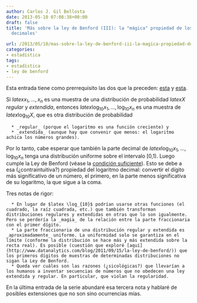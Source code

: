 ```yaml
---
author: Carlos J. Gil Bellosta
date: 2013-05-10 07:08:38+00:00
draft: false
title: 'Más sobre la ley de Benford (III): la "mágica" propiedad de los logaritmos
  decimales'

url: /2013/05/10/mas-sobre-la-ley-de-benford-iii-la-magica-propiedad-de-los-logaritmos-decimales/
categories:
- estadística
tags:
- estadística
- ley de benford
---
```


Esta entrada tiene como prerrequisito las dos que la preceden: [esta](http://www.datanalytics.com/blog/2013/04/16/mas-sobre-la-ley-de-benford-i-una-condicion-suficiente/) y [esta](http://www.datanalytics.com/blog/2013/04/16/mas-sobre-la-ley-de-benford-i-una-condicion-suficiente/).

Si $latex x_1, \dots, x_n$ es una muestra de una distribución de probabilidad $latex X$ _regular_ y _extendida_, entonces $latex \log_{10}x_1, \dots, \log_{10}x_n$ es una muestra de $latex \log_{10}X$, que es otra distribución de probabilidad



	  * _regular_ (porque el logaritmo es una función creciente) y
	  * _extendida_ (aunque hay que convenir que menos: el logaritmo achica los números grandes).

Por lo tanto, cabe esperar que también la parte decimal de $latex \log_{10}x_1, \dots, \log_{10}x_n$ tenga una distribución uniforme sobre el intervalo [0,1). Luego cumple la Ley de Benford (véase la [condición suficiente](http://www.datanalytics.com/blog/2013/04/16/mas-sobre-la-ley-de-benford-i-una-condicion-suficiente/)). Esto se debe a esa (¿contraintuitiva?) propiedad del logaritmo decimal: convertir el dígito más significativo de un número, el primero, en la parte menos significativa de su logaritmo, la que sigue a la coma.

Tres notas de rigor:



	  * En lugar de $latex \log_{10}$ podrían usarse otras funciones (el cuadrado, la raíz cuadrada, etc.) que también transforman distribuciones regulares y extendidas en otras que lo son igualmente. Pero se perdería la _magia_ de la relación entre la parte fraccionaria con el primer dígito.
	  * La parte fraccionaria de una distribución regular y extendida es _aproximadamente_ uniforme. La uniformidad solo se garantiza en el límite (conforme la distribución se hace más y más extendida sobre la recta real). Es posible (cuestión que exploré [aquí](http://www.datanalytics.com/blog/2011/09/15/la-ley-de-benford/)) que los primeros dígitos de muestras de determinadas distribuciones no sigan la Ley de Benford.
	  * Queda ver cuáles son las razones (¿sicológicas?) que llevarían a los humanos a inventar secuencias de números que no obedecen una ley extendida y regular. En particular, que violan la regularidad.

En la última entrada de la serie abundaré esa tercera nota y hablaré de posibles extensiones que no son sino ocurrencias mías.
